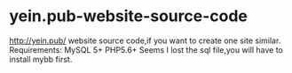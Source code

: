 # yein.pub-website-source-code
http://yein.pub/ website source code,if you want to create one site similar.
Requirements: MySQL 5+
PHP5.6+
Seems I lost the sql file,you will have to install mybb first.
